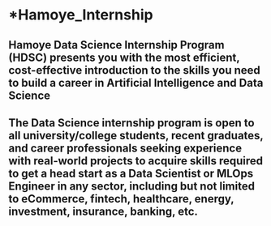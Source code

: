 # *Hamoye_Internship

## Hamoye Data Science Internship Program (HDSC) presents you with the most efficient, cost-effective introduction to the skills you need to build a career in Artificial Intelligence and Data Science

## The Data Science internship program is open to all university/college students, recent graduates, and career professionals seeking experience with real-world projects to acquire skills required to get a head start as a Data Scientist or MLOps Engineer in any sector, including but not limited to eCommerce, fintech, healthcare, energy, investment, insurance, banking, etc.
